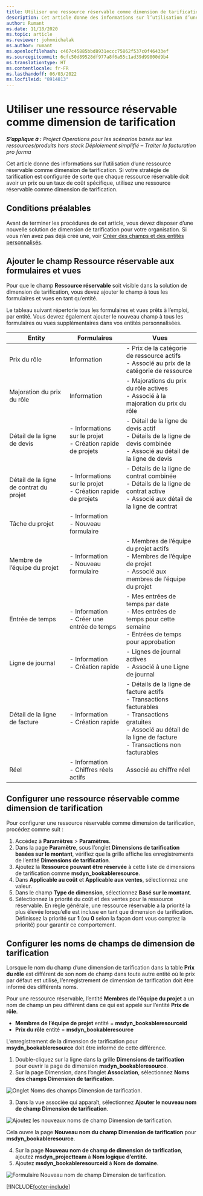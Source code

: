 ```yaml
---
title: Utiliser une ressource réservable comme dimension de tarification
description: Cet article donne des informations sur l’utilisation d’une ressource réservable comme dimension de tarification.
author: Rumant
ms.date: 11/18/2020
ms.topic: article
ms.reviewer: johnmichalak
ms.author: rumant
ms.openlocfilehash: c467c45885bbd8931eccc75862f537c0f46433ef
ms.sourcegitcommit: 6cfc50d89528df977a8f6a55c1ad39d99800d9b4
ms.translationtype: HT
ms.contentlocale: fr-FR
ms.lasthandoff: 06/03/2022
ms.locfileid: "8914813"
---
```

# <a name="use-a-bookable-resource-as-a-pricing-dimension"></a>Utiliser une ressource réservable comme dimension de tarification

 _**S’applique à :** Project Operations pour les scénarios basés sur les ressources/produits hors stock Déploiement simplifié – Traiter la facturation pro forma_ 

Cet article donne des informations sur l’utilisation d’une ressource réservable comme dimension de tarification. Si votre stratégie de tarification est configurée de sorte que chaque ressource réservable doit avoir un prix ou un taux de coût spécifique, utilisez une ressource réservable comme dimension de tarification.

## <a name="prerequisites"></a>Conditions préalables
Avant de terminer les procédures de cet article, vous devez disposer d’une nouvelle solution de dimension de tarification pour votre organisation. Si vous n’en avez pas déjà créé une, voir [Créer des champs et des entités personnalisés](../pricing-costing/create-custom-fields-entities-pricing-dimensions.md).

## <a name="add-the-bookable-resource-field-to-forms-and-views"></a>Ajouter le champ Ressource réservable aux formulaires et vues
Pour que le champ **Ressource réservable** soit visible dans la solution de dimension de tarification, vous devez ajouter le champ à tous les formulaires et vues en tant qu’entité.

Le tableau suivant répertorie tous les formulaires et vues prêts à l’emploi, par entité. Vous devrez également ajouter le nouveau champ à tous les formulaires ou vues supplémentaires dans vos entités personnalisées.

|   Entity        | Formulaires   |Vues        |
| ------------------------------|---------------------------------|----------------------------------|
|  Prix du rôle| Information | - Prix de la catégorie de ressource actifs<br> - Associé au prix de la catégorie de ressource |
|  Majoration du prix du rôle| Information| - Majorations du prix du rôle actives<br>- Associé à la majoration du prix du rôle |
|  Détail de la ligne de devis| - Informations sur le projet<br>- Création rapide de projets| - Détail de la ligne de devis actif<br>- Détails de la ligne de devis combinée<br>- Associé au détail de la ligne de devis |
|  Détail de la ligne de contrat du projet| - Informations sur le projet<br>- Création rapide de projets| - Détails de la ligne de contrat combinée<br>- Détails de la ligne de contrat active<br>- Associé aux détail de la ligne de contrat |
|  Tâche du projet| - Information<br>- Nouveau formulaire| &nbsp; |
|  Membre de l’équipe du projet| - Information<br>- Nouveau formulaire| - Membres de l’équipe du projet actifs<br>- Membres de l’équipe de projet<br>- Associé aux membres de l’équipe du projet |
|  Entrée de temps| - Information<br>- Créer une entrée de temps| - Mes entrées de temps par date<br>- Mes entrées de temps pour cette semaine<br>- Entrées de temps pour approbation|
|  Ligne de journal| - Information<br>- Création rapide| - Lignes de journal actives<br>- Associé à une Ligne de journal |
|  Détail de la ligne de facture| - Information<br>- Création rapide| - Détails de la ligne de facture actifs<br>- Transactions facturables<br>- Transactions gratuites<br>- Associé au détail de la ligne de facture <br>- Transactions non facturables|
|  Réel| - Information<br>- Chiffres réels actifs| Associé au chiffre réel |

## <a name="set-up-a-bookable-resource-as-a-pricing-dimension"></a>Configurer une ressource réservable comme dimension de tarification
Pour configurer une ressource réservable comme dimension de tarification, procédez comme suit :

1. Accédez à **Paramètres** > **Paramètres**. 
2. Dans la page **Paramètre**, sous l’onglet **Dimensions de tarification basées sur le montant**, vérifiez que la grille affiche les enregistrements de l’entité **Dimensions de tarification**. 
2. Ajoutez la **Ressource pouvant être réservée** à cette liste de dimensions de tarification comme **msdyn_bookableresource**. 
3. Dans **Applicable au coût** et **Applicable aux ventes**, sélectionnez une valeur.
4. Dans le champ **Type de dimension**, sélectionnez **Basé sur le montant**. 
5. Sélectionnez la priorité du coût et des ventes pour la ressource réservable. En règle générale, une ressource réservable a la priorité la plus élevée lorsqu’elle est incluse en tant que dimension de tarification. Définissez la priorité sur **1** (ou **0** selon la façon dont vous comptez la priorité) pour garantir ce comportement.

## <a name="set-up-pricing-dimension-field-names"></a>Configurer les noms de champs de dimension de tarification

Lorsque le nom du champ d’une dimension de tarification dans la table **Prix du rôle** est différent de son nom de champ dans toute autre entité où le prix par défaut est utilisé, l’enregistrement de dimension de tarification doit être informé des différents noms.  

Pour une ressource réservable, l’entité **Membres de l’équipe du projet** a un nom de champ un peu différent dans ce qui est appelé sur l’entité **Prix de rôle**. 

 - **Membres de l’équipe de projet** entité = **msdyn_bookableresourceid**
 - **Prix du rôle** entité = **msdyn_bookableresource**

L’enregistrement de la dimension de tarification pour **msydn_bookableresource** doit être informé de cette différence.

1. Double-cliquez sur la ligne dans la grille **Dimensions de tarification** pour ouvrir la page de dimension **msdyn_bookableresource**.
2. Sur la page Dimension, dans l’onglet **Association**, sélectionnez **Noms des champs Dimension de tarification**.

  ![Onglet Noms des champs Dimension de tarification.](media/PD-fieldname.png)

3. Dans la vue associée qui apparaît, sélectionnez **Ajouter le nouveau nom de champ Dimension de tarification**.

  ![Ajoutez les nouveaux noms de champ Dimension de tarification.](media/Add-NewPD-fieldname.png)

  Cela ouvre la page **Nouveau nom du champ Dimension de tarification** pour **msdyn_bookableresource**. 

4. Sur la page **Nouveau nom de champ de dimension de tarification**, ajoutez **msdyn_projectteam** à **Nom logique d’entité**.
5. Ajoutez **msdyn_bookableresourceid** à **Nom de domaine**.

 ![Formulaire Nouveau nom de champ Dimension de tarification.](media/PD-fieldname-Added.png)


[!INCLUDE[footer-include](../includes/footer-banner.md)]